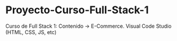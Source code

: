 # Proyecto-Curso-Full-Stack-1
Curso de Full Stack 1: Contenido -> E-Commerce. Visual Code Studio (HTML, CSS, JS, etc)
